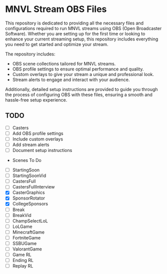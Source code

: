 # MNVL Stream OBS Files

This repository is dedicated to providing all the necessary files and configurations required to run MNVL streams using OBS (Open Broadcaster Software). Whether you are setting up for the first time or looking to enhance your current streaming setup, this repository includes everything you need to get started and optimize your stream.

The repository includes:
- OBS scene collections tailored for MNVL streams.
- OBS profile settings to ensure optimal performance and quality.
- Custom overlays to give your stream a unique and professional look.
- Stream alerts to engage and interact with your audience.

Additionally, detailed setup instructions are provided to guide you through the process of configuring OBS with these files, ensuring a smooth and hassle-free setup experience.

## TODO

- [ ] Casters
- [ ] Add OBS profile settings
- [ ] Include custom overlays
- [ ] Add stream alerts
- [ ] Document setup instructions

 - Scenes To Do

- [ ]	StartingSoon	
- [ ]	StartingSoonVid	
- [ ]	CastersFull	
- [ ]	CastersFullInterview	
- [x]   CasterGraphics
- [x]   SponsorRotator
- [x]   CollegeSponsors
- [ ]	Break	
- [ ]	BreakVid	
- [ ]	ChampSelectLoL	
- [ ]	LoLGame	
- [ ]	MinecraftGame	
- [ ]	FortniteGame	
- [ ]	SSBUGame	
- [ ]	ValorantGame	
- [ ]	Game	RL
- [ ]	Ending	RL
- [ ]	Replay	RL